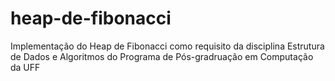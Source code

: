 # heap-de-fibonacci
Implementação do Heap de Fibonacci como requisito da disciplina Estrutura de Dados e Algoritmos do Programa de Pós-gradruação em Computação da UFF

